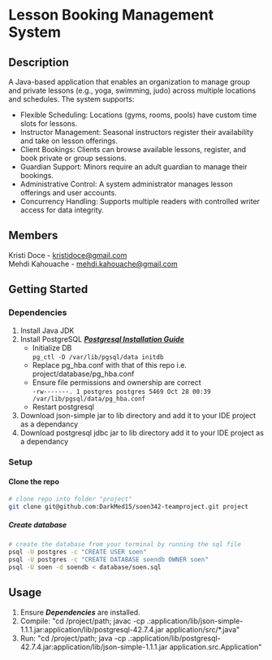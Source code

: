 # Lesson Booking Management System

## Description
A Java-based application that enables an organization to manage group and private lessons (e.g., yoga, swimming, judo) across multiple locations and schedules. The system supports:

- Flexible Scheduling: Locations (gyms, rooms, pools) have custom time slots for lessons.
- Instructor Management: Seasonal instructors register their availability and take on lesson offerings.
- Client Bookings: Clients can browse available lessons, register, and book private or group sessions.
- Guardian Support: Minors require an adult guardian to manage their bookings.
- Administrative Control: A system administrator manages lesson offerings and user accounts.
- Concurrency Handling: Supports multiple readers with controlled writer access for data integrity.

## Members

Kristi Doce - kristidoce@gmail.com  
Mehdi Kahouache - mehdi.kahouache@gmail.com

## Getting Started

### Dependencies

1. Install Java JDK
2. Install PostgreSQL ***[Postgresql Installation Guide][postgresql-install-url]***
   - Initialize DB <br> ```pg_ctl -D /var/lib/pgsql/data initdb```
   - Replace pg_hba.conf with that of this repo i.e. project/database/pg_hba.conf
   - Ensure file permissions and ownership are correct <br> ```-rw-------. 1 postgres postgres 5469 Oct 28 00:39 /var/lib/pgsql/data/pg_hba.conf```
   - Restart postgresql
3. Download json-simple jar to lib directory and add it to your IDE project as a dependancy 
4. Download postgresql jdbc jar to lib directory add it to your IDE project as a dependancy

### Setup

#### Clone the repo

```sh
# clone repo into folder "project"
git clone git@github.com:DarkMed15/soen342-teamproject.git project
```

##### Create database

```sh
# create the database from your terminal by running the sql file
psql -U postgres -c "CREATE USER soen"
psql -U postgres -c "CREATE DATABASE soendb OWNER soen"
psql -U soen -d soendb < database/soen.sql
```

## Usage

1. Ensure ***Dependencies*** are installed.
2. Compile: "cd /project/path; javac -cp .:application/lib/json-simple-1.1.1.jar:application/lib/postgresql-42.7.4.jar application/src/*.java"
3. Run: "cd /project/path; java -cp .:application/lib/postgresql-42.7.4.jar:application/lib/json-simple-1.1.1.jar application.src.Application"

[postgresql-install-url]: https://www.postgresql.org/docs/16/index.html
